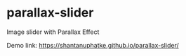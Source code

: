 # parallax-slider
Image slider with Parallax Effect

Demo link: https://shantanuphatke.github.io/parallax-slider/
